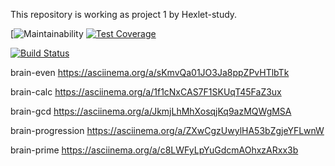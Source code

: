 This repository is working as project 1 by Hexlet-study.

[![Maintainability](https://api.codeclimate.com/v1/badges/8c895a18b62f10ad27ec/maintainability)
[![Test Coverage](https://api.codeclimate.com/v1/badges/8c895a18b62f10ad27ec/test_coverage)](https://codeclimate.com/github/nataguseva/frontend-project-lvl1/test_coverage)

[![Build Status](https://travis-ci.com/nataguseva/frontend-project-lvl1.svg?branch=master)](https://travis-ci.com/nataguseva/frontend-project-lvl1)

brain-even
https://asciinema.org/a/sKmvQa01JO3Ja8ppZPvHTlbTk

brain-calc
https://asciinema.org/a/1f1cNxCAS7F1SKUqT45FaZ3ux

brain-gcd
https://asciinema.org/a/JkmjLhMhXosqjKq9azMQWgMSA

brain-progression
https://asciinema.org/a/ZXwCgzUwylHA53bZgjeYFLwnW

brain-prime
https://asciinema.org/a/c8LWFyLpYuGdcmAOhxzARxx3b